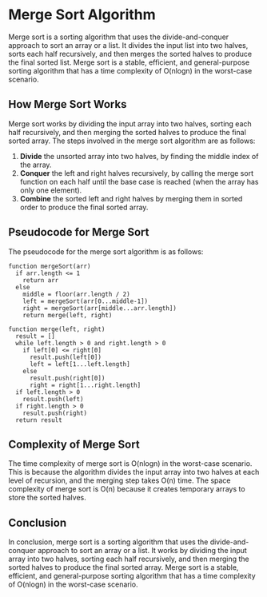 # Merge Sort Algorithm

Merge sort is a sorting algorithm that uses the divide-and-conquer approach to sort an array or a list. It divides the input list into two halves, sorts each half recursively, and then merges the sorted halves to produce the final sorted list. Merge sort is a stable, efficient, and general-purpose sorting algorithm that has a time complexity of O(nlogn) in the worst-case scenario.

## How Merge Sort Works

Merge sort works by dividing the input array into two halves, sorting each half recursively, and then merging the sorted halves to produce the final sorted array. The steps involved in the merge sort algorithm are as follows:

1. **Divide** the unsorted array into two halves, by finding the middle index of the array.
2. **Conquer** the left and right halves recursively, by calling the merge sort function on each half until the base case is reached (when the array has only one element).
3. **Combine** the sorted left and right halves by merging them in sorted order to produce the final sorted array.

## Pseudocode for Merge Sort

The pseudocode for the merge sort algorithm is as follows:

```
function mergeSort(arr)
  if arr.length <= 1
    return arr
  else
    middle = floor(arr.length / 2)
    left = mergeSort(arr[0...middle-1])
    right = mergeSort(arr[middle...arr.length])
    return merge(left, right)

function merge(left, right)
  result = []
  while left.length > 0 and right.length > 0
    if left[0] <= right[0]
      result.push(left[0])
      left = left[1...left.length]
    else
      result.push(right[0])
      right = right[1...right.length]
  if left.length > 0
    result.push(left)
  if right.length > 0
    result.push(right)
  return result
```

## Complexity of Merge Sort

The time complexity of merge sort is O(nlogn) in the worst-case scenario. This is because the algorithm divides the input array into two halves at each level of recursion, and the merging step takes O(n) time. The space complexity of merge sort is O(n) because it creates temporary arrays to store the sorted halves.

## Conclusion

In conclusion, merge sort is a sorting algorithm that uses the divide-and-conquer approach to sort an array or a list. It works by dividing the input array into two halves, sorting each half recursively, and then merging the sorted halves to produce the final sorted array. Merge sort is a stable, efficient, and general-purpose sorting algorithm that has a time complexity of O(nlogn) in the worst-case scenario.